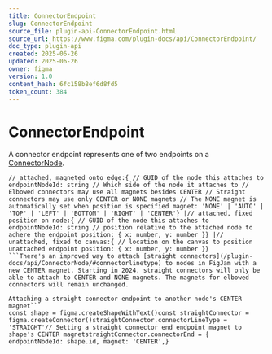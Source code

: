 ```yaml
---
title: ConnectorEndpoint
slug: ConnectorEndpoint
source_file: plugin-api-ConnectorEndpoint.html
source_url: https://www.figma.com/plugin-docs/api/ConnectorEndpoint/
doc_type: plugin-api
created: 2025-06-26
updated: 2025-06-26
owner: figma
version: 1.0
content_hash: 6fc158b8ef6d8fd5
token_count: 384
---
```

# ConnectorEndpoint

A connector endpoint represents one of two endpoints on a [ConnectorNode](/plugin-docs/api/ConnectorNode/).

```
// attached, magneted onto edge:{ // GUID of the node this attaches to endpointNodeId: string // Which side of the node it attaches to // Elbowed connectors may use all magnets besides CENTER // Straight connectors may use only CENTER or NONE magnets // The NONE magnet is automatically set when position is specified magnet: 'NONE' | 'AUTO' | 'TOP' | 'LEFT' | 'BOTTOM' | 'RIGHT' | 'CENTER'} |// attached, fixed position on node:{ // GUID of the node this attaches to endpointNodeId: string // position relative to the attached node to adhere the endpoint position: { x: number, y: number }} |// unattached, fixed to canvas:{ // location on the canvas to position unattached endpoint position: { x: number, y: number }}
```There's an improved way to attach [straight connectors](/plugin-docs/api/ConnectorNode/#connectorlinetype) to nodes in FigJam with a new CENTER magnet. Starting in 2024, straight connectors will only be able to attach to CENTER and NONE magnets. The magnets for elbowed connectors will remain unchanged.

Attaching a straight connector endpoint to another node's CENTER magnet```
const shape = figma.createShapeWithText()const straightConnector = figma.createConnector()straightConnector.connectorLineType = 'STRAIGHT'// Setting a straight connector end endpoint magnet to shape's CENTER magnetstraightConnector.connectorEnd = { endpointNodeId: shape.id, magnet: 'CENTER',}
```
